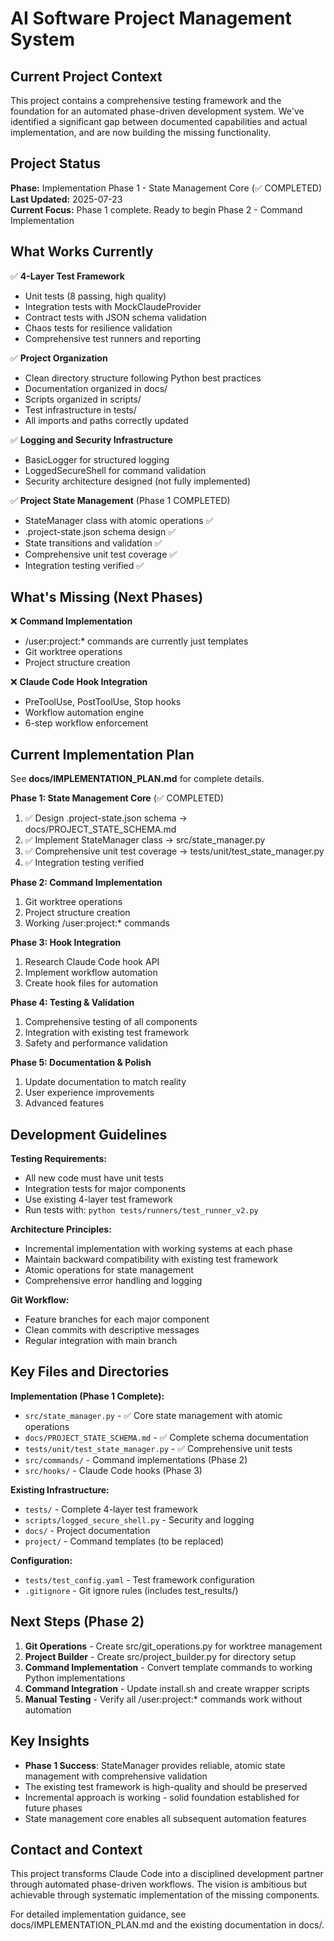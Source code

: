 # AI Software Project Management System

## Current Project Context

This project contains a comprehensive testing framework and the foundation for an automated phase-driven development system. We've identified a significant gap between documented capabilities and actual implementation, and are now building the missing functionality.

## Project Status

**Phase:** Implementation Phase 1 - State Management Core (✅ COMPLETED)  
**Last Updated:** 2025-07-23  
**Current Focus:** Phase 1 complete. Ready to begin Phase 2 - Command Implementation

## What Works Currently

✅ **4-Layer Test Framework**
- Unit tests (8 passing, high quality)
- Integration tests with MockClaudeProvider  
- Contract tests with JSON schema validation
- Chaos tests for resilience validation
- Comprehensive test runners and reporting

✅ **Project Organization**
- Clean directory structure following Python best practices
- Documentation organized in docs/
- Scripts organized in scripts/
- Test infrastructure in tests/
- All imports and paths correctly updated

✅ **Logging and Security Infrastructure**
- BasicLogger for structured logging
- LoggedSecureShell for command validation
- Security architecture designed (not fully implemented)

✅ **Project State Management** (Phase 1 COMPLETED)
- StateManager class with atomic operations ✅
- .project-state.json schema design ✅ 
- State transitions and validation ✅
- Comprehensive unit test coverage ✅
- Integration testing verified ✅

## What's Missing (Next Phases)

❌ **Command Implementation**  
- /user:project:* commands are currently just templates
- Git worktree operations
- Project structure creation

❌ **Claude Code Hook Integration**
- PreToolUse, PostToolUse, Stop hooks
- Workflow automation engine
- 6-step workflow enforcement

## Current Implementation Plan

See **docs/IMPLEMENTATION_PLAN.md** for complete details.

**Phase 1: State Management Core** (✅ COMPLETED)
1. ✅ Design .project-state.json schema → docs/PROJECT_STATE_SCHEMA.md
2. ✅ Implement StateManager class → src/state_manager.py  
3. ✅ Comprehensive unit test coverage → tests/unit/test_state_manager.py
4. ✅ Integration testing verified

**Phase 2: Command Implementation**
1. Git worktree operations
2. Project structure creation
3. Working /user:project:* commands

**Phase 3: Hook Integration**
1. Research Claude Code hook API
2. Implement workflow automation
3. Create hook files for automation

**Phase 4: Testing & Validation**
1. Comprehensive testing of all components
2. Integration with existing test framework
3. Safety and performance validation

**Phase 5: Documentation & Polish**
1. Update documentation to match reality
2. User experience improvements
3. Advanced features

## Development Guidelines

**Testing Requirements:**
- All new code must have unit tests
- Integration tests for major components
- Use existing 4-layer test framework
- Run tests with: `python tests/runners/test_runner_v2.py`

**Architecture Principles:**
- Incremental implementation with working systems at each phase
- Maintain backward compatibility with existing test framework  
- Atomic operations for state management
- Comprehensive error handling and logging

**Git Workflow:**
- Feature branches for each major component
- Clean commits with descriptive messages
- Regular integration with main branch

## Key Files and Directories

**Implementation (Phase 1 Complete):**
- `src/state_manager.py` - ✅ Core state management with atomic operations
- `docs/PROJECT_STATE_SCHEMA.md` - ✅ Complete schema documentation
- `tests/unit/test_state_manager.py` - ✅ Comprehensive unit tests
- `src/commands/` - Command implementations (Phase 2)
- `src/hooks/` - Claude Code hooks (Phase 3)

**Existing Infrastructure:**
- `tests/` - Complete 4-layer test framework
- `scripts/logged_secure_shell.py` - Security and logging
- `docs/` - Project documentation
- `project/` - Command templates (to be replaced)

**Configuration:**
- `tests/test_config.yaml` - Test framework configuration
- `.gitignore` - Git ignore rules (includes test_results/)

## Next Steps (Phase 2)

1. **Git Operations** - Create src/git_operations.py for worktree management
2. **Project Builder** - Create src/project_builder.py for directory setup
3. **Command Implementation** - Convert template commands to working Python implementations
4. **Command Integration** - Update install.sh and create wrapper scripts
5. **Manual Testing** - Verify all /user:project:* commands work without automation

## Key Insights

- **Phase 1 Success**: StateManager provides reliable, atomic state management with comprehensive validation
- The existing test framework is high-quality and should be preserved
- Incremental approach is working - solid foundation established for future phases
- State management core enables all subsequent automation features

## Contact and Context

This project transforms Claude Code into a disciplined development partner through automated phase-driven workflows. The vision is ambitious but achievable through systematic implementation of the missing components.

For detailed implementation guidance, see docs/IMPLEMENTATION_PLAN.md and the existing documentation in docs/.
